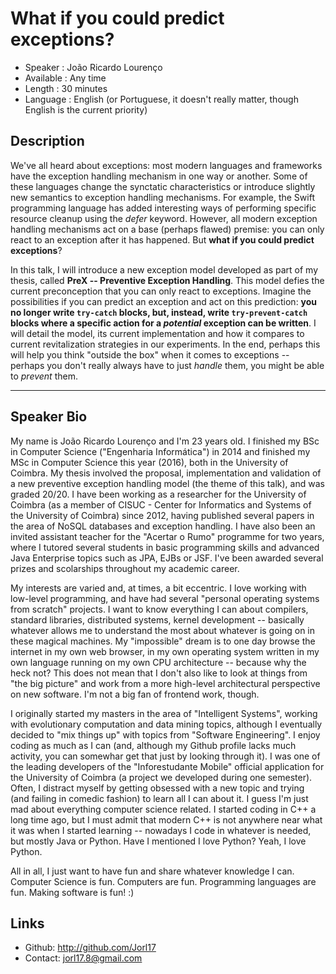 What if you could predict exceptions?
========================

* Speaker   : João Ricardo Lourenço
* Available : Any time
* Length    : 30 minutes
* Language  : English (or Portuguese, it doesn't really matter, though English is the current priority)

Description
-----------

We've all heard about exceptions: most modern languages and frameworks have the exception handling mechanism in one way or another. Some of these languages change the synctatic characteristics or introduce slightly new semantics to exception handling mechanisms. For example, the Swift programming language has added interesting ways of performing specific resource cleanup using the _defer_ keyword. However, all modern exception handling mechanisms act on a base (perhaps flawed) premise: you can only react to an exception after it has happened. But **what if you could predict exceptions**?

In this talk, I will introduce a new exception model developed as part of my thesis, called **PreX -- Preventive Exception Handling**. This model defies the current preconception that you can only react to exceptions. Imagine the possibilities if you can predict an exception and act on this prediction: **you no longer write `try-catch` blocks, but, instead, write `try-prevent-catch` blocks where a specific action for a _potential_ exception can be written**. I will detail the model, its current implementation and how it compares to current revitalization strategies in our experiments. In the end, perhaps this will help you think "outside the box" when it comes to exceptions -- perhaps you don't really always have to just _handle_ them, you might be able to _prevent_ them.

---------------

Speaker Bio
-----------

My name is João Ricardo Lourenço and I'm 23 years old. I finished my BSc in Computer Science ("Engenharia Informática") in 2014 and finished my MSc in Computer Science this year (2016), both in the University of Coimbra. My thesis involved the proposal, implementation and validation of a new preventive exception handling model (the theme of this talk), and was graded 20/20. I have been working as a researcher for the University of Coimbra (as a member of CISUC - Center for Informatics and Systems of the University of Coimbra) since 2012, having published several papers in the area of NoSQL databases and exception handling. I have also been an invited assistant teacher for the "Acertar o Rumo" programme for two years, where I tutored several students in basic programming skills and advanced Java Enterprise topics such as JPA, EJBs or JSF. I've been awarded several prizes and scolarships throughout my academic career.

My interests are varied and, at times, a bit eccentric. I love working with low-level programming, and have had several "personal operating systems from scratch" projects. I want to know everything I can about compilers, standard libraries, distributed systems, kernel development -- basically whatever allows me to understand the most about whatever is going on in these magical machines. My "impossible" dream is to one day browse the internet in my own web browser, in my own operating system written in my own language running on my own CPU architecture -- because why the heck not? This does not mean that I don't also like to look at things from "the big picture" and work from a more high-level architectural perspective on new software. I'm not a big fan of frontend work, though.

I originally started my masters in the area of "Intelligent Systems", working with evolutionary computation and data mining topics, although I eventually decided to "mix things up" with topics from "Software Engineering". I enjoy coding as much as I can (and, although my Github profile lacks much activity, you can somewhar get that just by looking through it). I was one of the leading developers of the "Inforestudante Mobile" official application for the University of Coimbra (a project we developed during one semester). Often, I distract myself by getting obsessed with a new topic and trying (and failing in comedic fashion) to learn all I can about it. I guess I'm just mad about everything computer science related. I started coding in C++ a long time ago, but I must admit that modern C++ is not anywhere near what it was when I started learning -- nowadays I code in whatever is needed, but mostly Java or Python. Have I mentioned I love Python? Yeah, I love Python.

All in all, I just want to have fun and share whatever knowledge I can. Computer Science is fun. Computers are fun. Programming languages are fun. Making software is fun! :)


Links
-----

* Github: http://github.com/Jorl17
* Contact: jorl17.8@gmail.com
